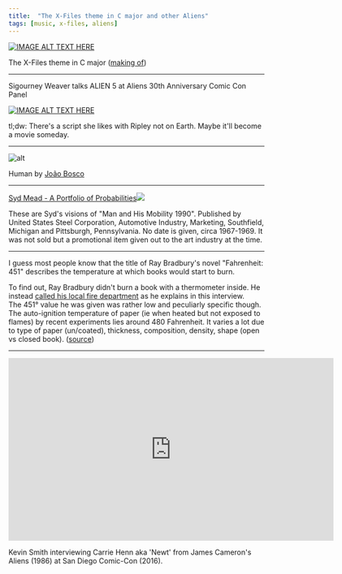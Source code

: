 ```yaml
---
title:  "The X-Files theme in C major and other Aliens"
tags: [music, x-files, aliens]
---
```


[![IMAGE ALT TEXT HERE](https://img.youtube.com/vi/qTRXOnbuJVM/0.jpg)](https://www.youtube.com/watch?v=qTRXOnbuJVM)

The X-Files theme in C major ([making of](http://qTRXOnbuJVM&))

---

Sigourney Weaver talks ALIEN 5 at Aliens 30th Anniversary Comic Con Panel

[![IMAGE ALT TEXT HERE](https://img.youtube.com/vi/pjtDR9dnvws/0.jpg)](https://www.youtube.com/watch?v=pjtDR9dnvws)

tl;dw: There's a script she likes with Ripley not on Earth. Maybe it'll become a movie someday.

---

![alt](https://images-wixmp-ed30a86b8c4ca887773594c2.wixmp.com/f/553d9425-ff88-44f8-becc-a66a509340cb/d2f0lvy-1a289d36-1a9d-459b-ace4-4192d9a7c17b.jpg?token=eyJ0eXAiOiJKV1QiLCJhbGciOiJIUzI1NiJ9.eyJpc3MiOiJ1cm46YXBwOjdlMGQxODg5ODIyNjQzNzNhNWYwZDQxNWVhMGQyNmUwIiwic3ViIjoidXJuOmFwcDo3ZTBkMTg4OTgyMjY0MzczYTVmMGQ0MTVlYTBkMjZlMCIsImF1ZCI6WyJ1cm46c2VydmljZTpmaWxlLmRvd25sb2FkIl0sIm9iaiI6W1t7InBhdGgiOiIvZi81NTNkOTQyNS1mZjg4LTQ0ZjgtYmVjYy1hNjZhNTA5MzQwY2IvZDJmMGx2eS0xYTI4OWQzNi0xYTlkLTQ1OWItYWNlNC00MTkyZDlhN2MxN2IuanBnIn1dXX0.fdhu6_b-2Mq49OCe9wJputveHAJIsUpYzkRlnbcCdaQ)

Human by [João Bosco ](http://boscopenciller.deviantart.com/gallery/)

---

[Syd Mead - A Portfolio of Probabilities![](https://i.imgur.com/EVVN0Ob.jpg)](http://imgur.com/a/tFT24)

These are Syd's visions of "Man and His Mobility 1990". Published by United States Steel Corporation, Automotive Industry, Marketing, Southfield, Michigan and Pittsburgh, Pennsylvania. No date is given, circa 1967-1969. It was not sold but a promotional item given out to the art industry at the time.

---

I guess most people know that the title of Ray Bradbury's novel "Fahrenheit: 451" describes the temperature at which books would start to burn.

To find out, Ray Bradbury didn't burn a book with a thermometer inside. He instead [called his local fire department](https://youtu.be/sLuDOEuwwso?t=660) as he explains in this interview.<br>
The 451° value he was given was rather low and peculiarly specific though. The auto-ignition temperature of paper (ie when heated but not exposed to flames) by recent experiments lies around 480 Fahrenheit. It varies a lot due to type of paper (un/coated), thickness, composition, density, shape (open vs closed book).  ([source](http://www.slate.com/articles/health_and_science/explainer/2012/06/ray_bradbury_death_does_paper_really_burn_at_451_degrees_fahrenheit_.html))

---

<iframe src="https://www.imdb.com/video/imdb/vi3507926809/imdb/embed?autoplay=false&width=640" width="640" height="360" allowfullscreen="true" mozallowfullscreen="true" webkitallowfullscreen="true" frameborder="no" scrolling="no"></iframe>

Kevin Smith interviewing Carrie Henn aka 'Newt' from James Cameron's Aliens (1986) at San Diego Comic-Con (2016).